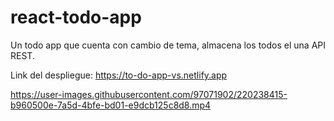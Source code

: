 # react-todo-app

Un todo app que cuenta con cambio de tema, almacena los todos el una API REST.

Link del despliegue: https://to-do-app-vs.netlify.app


https://user-images.githubusercontent.com/97071902/220238415-b960500e-7a5d-4bfe-bd01-e9dcb125c8d8.mp4

